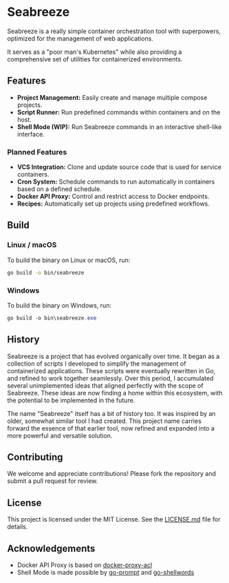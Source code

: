# Seabreeze

Seabreeze is a really simple container orchestration tool with superpowers, optimized for the management of web applications.

It serves as a "poor man's Kubernetes" while also providing a comprehensive set of utilities for containerized environments.

## Features

- **Project Management:** Easily create and manage multiple compose projects.
- **Script Runner:** Run predefined commands within containers and on the host.
- **Shell Mode (WIP):** Run Seabreeze commands in an interactive shell-like interface.

### Planned Features

- **VCS Integration:** Clone and update source code that is used for service containers.
- **Cron System:** Schedule commands to run automatically in containers based on a defined schedule.
- **Docker API Proxy:** Control and restrict access to Docker endpoints.
- **Recipes:** Automatically set up projects using predefined workflows.

## Build

### Linux / macOS

To build the binary on Linux or macOS, run:

```bash
go build -o bin/seabreeze
```

### Windows

To build the binary on Windows, run:

```powershell
go build -o bin\seabreeze.exe
```

## History

Seabreeze is a project that has evolved organically over time. It began as a collection of scripts I developed to simplify the management of containerized applications. These scripts were eventually rewritten in Go, and refined to work together seamlessly. Over this period, I accumulated several unimplemented ideas that aligned perfectly with the scope of Seabreeze. These ideas are now finding a home within this ecosystem, with the potential to be implemented in the future.

The name "Seabreeze" itself has a bit of history too. It was inspired by an older, somewhat similar tool I had created. This project name carries forward the essence of that earlier tool, now refined and expanded into a more powerful and versatile solution.

## Contributing

We welcome and appreciate contributions! Please fork the repository and submit a pull request for review.

## License

This project is licensed under the MIT License. See the [LICENSE.md](LICENSE.md) file for details.

## Acknowledgements

- Docker API Proxy is based on [docker-proxy-acl](https://github.com/titpetric/docker-proxy-acl)
- Shell Mode is made possible by [go-prompt](https://github.com/c-bata/go-prompt) and [go-shellwords](https://github.com/mattn/go-shellwords)
